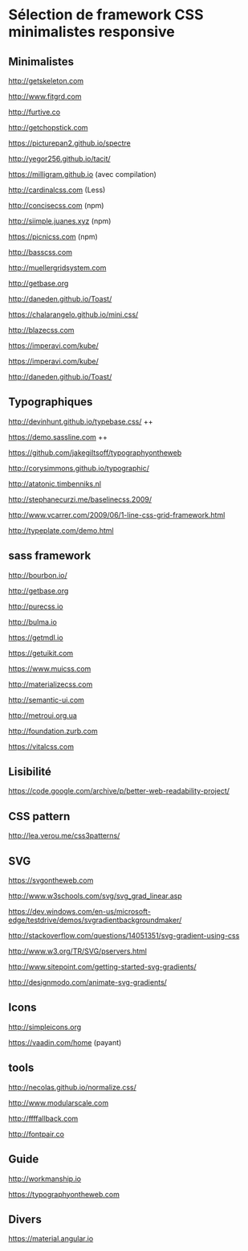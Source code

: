# Sélection de framework CSS minimalistes responsive

## Minimalistes

http://getskeleton.com

http://www.fitgrd.com

http://furtive.co

http://getchopstick.com

https://picturepan2.github.io/spectre

http://yegor256.github.io/tacit/

https://milligram.github.io (avec compilation)

http://cardinalcss.com (Less)

http://concisecss.com (npm)

http://siimple.juanes.xyz (npm)

https://picnicss.com (npm)

http://basscss.com

http://muellergridsystem.com

http://getbase.org

http://daneden.github.io/Toast/

https://chalarangelo.github.io/mini.css/

http://blazecss.com

https://imperavi.com/kube/

https://imperavi.com/kube/

http://daneden.github.io/Toast/


## Typographiques

http://devinhunt.github.io/typebase.css/ ++

https://demo.sassline.com ++

https://github.com/jakegiltsoff/typographyontheweb

http://corysimmons.github.io/typographic/

http://atatonic.timbenniks.nl

http://stephanecurzi.me/baselinecss.2009/

http://www.vcarrer.com/2009/06/1-line-css-grid-framework.html

http://typeplate.com/demo.html


## sass framework

http://bourbon.io/

http://getbase.org

http://purecss.io

http://bulma.io

https://getmdl.io

https://getuikit.com

https://www.muicss.com

http://materializecss.com

http://semantic-ui.com

http://metroui.org.ua

http://foundation.zurb.com

https://vitalcss.com


## Lisibilité

https://code.google.com/archive/p/better-web-readability-project/


## CSS pattern

http://lea.verou.me/css3patterns/

## SVG

https://svgontheweb.com

http://www.w3schools.com/svg/svg_grad_linear.asp

https://dev.windows.com/en-us/microsoft-edge/testdrive/demos/svgradientbackgroundmaker/

http://stackoverflow.com/questions/14051351/svg-gradient-using-css

http://www.w3.org/TR/SVG/pservers.html

http://www.sitepoint.com/getting-started-svg-gradients/

http://designmodo.com/animate-svg-gradients/

## Icons

http://simpleicons.org

https://vaadin.com/home (payant)

## tools

http://necolas.github.io/normalize.css/

http://www.modularscale.com

http://ffffallback.com

http://fontpair.co

## Guide

http://workmanship.io

https://typographyontheweb.com

## Divers

https://material.angular.io